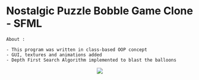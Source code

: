 # Nostalgic Puzzle Bobble Game Clone - SFML

    About :
    
    - This program was written in class-based OOP concept
    - GUI, textures and animations added
    - Depth First Search Algorithm implemented to blast the balloons
    
<p align="center">
<img src="https://user-images.githubusercontent.com/72643454/194730960-0a4dc4be-076f-4dba-ae41-746fa790d157.gif">
</p>
